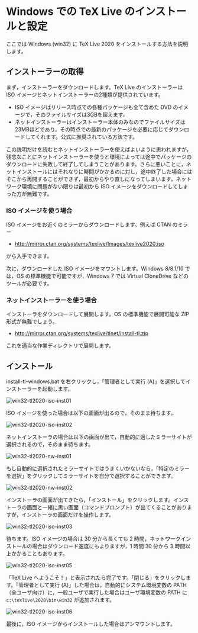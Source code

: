 # Windows での TeX Live のインストールと設定

ここでは Windows (win32) に TeX Live 2020 をインストールする方法を説明します。

## インストーラーの取得

まず，インストーラーをダウンロードします。TeX Live のインストーラーは ISO イメージとネットインストーラーの2種類が提供されています。

- ISO イメージはリリース時点での各種パッケージも全て含めた DVD のイメージで，そのファイルサイズは3GBを超えます。
- ネットインストーラーはインストーラー本体のみなのでファイルサイズは23MBほどであり，その時点での最新のパッケージを必要に応じてダウンロードしてくれます。公式に推奨されている方法です。

この説明だけを読むとネットインストーラーを使えばよいように思われますが，残念なことにネットインストーラーを使うと環境によっては途中でパッケージのダウンロードに失敗して終了してしまうことがあります。さらに悪いことに，ネットインストールにはそれなりに時間がかかるのに対し，途中終了した場合にはそこから再開することができず，最初からやり直しになってしまいます。ネットワーク環境に問題がない限りは最初から ISO イメージをダウンロードしてしまった方が無難です。

### ISO イメージを使う場合

ISO イメージをお近くのミラーからダウンロードします。例えば CTAN のミラー

- http://mirror.ctan.org/systems/texlive/Images/texlive2020.iso

から入手できます。

次に，ダウンロードした ISO イメージをマウントします。Windows 8/8.1/10 では，OS の標準機能で可能ですが，Windows 7 では Virtual CloneDrive などのツールが必要です。

### ネットインストーラーを使う場合

インストーラをダウンロードして展開します。OS の標準機能で展開可能な ZIP 形式が無難でしょう。

- http://mirror.ctan.org/systems/texlive/tlnet/install-tl.zip

これを適当な作業ディレクトリで展開します。

## インストール

install-tl-windows.bat を右クリックし，「管理者として実行 (A)」を選択してインストーラーを起動します。

![win32-tl2020-iso-inst01](./img/win32-tl2020-iso-inst01.png)

ISO イメージを使った場合は以下の画面が出るので，そのまま待ちます。

![win32-tl2020-iso-inst02](./img/win32-tl2020-iso-inst02.png)

ネットインストーラの場合は以下の画面が出て，自動的に適したミラーサイトが選択されるので，そのまま待ちます。

![win32-tl2020-nw-inst01](./img/win32-tl2020-nw-inst01.png)

もし自動的に選択されたミラーサイトではうまくいかないなら，「特定のミラーを選択」をクリックしてミラーサイトを自分で選択することができます。

![win32-tl2020-nw-inst02](./img/win32-tl2020-nw-inst02.png)

インストーラの画面が出てきたら，「インストール」をクリックします。インストーラの画面と一緒に黒い画面（コマンドプロンプト）が出てくることがありますが，インストーラの画面だけを操作します。

![win32-tl2020-iso-inst03](./img/win32-tl2020-iso-inst03.png)

待ちます。ISO イメージの場合は 30 分から長くても 2 時間，ネットワークインストールの場合はダウンロード速度にもよりますが，1 時間 30 分から 3 時間以上かかることもあります。

![win32-tl2020-iso-inst05](./img/win32-tl2020-iso-inst05.png)

「TeX Live へようこそ！」と表示されたら完了です。「閉じる」をクリックします。「管理者として実行 (A)」した場合は，自動的にシステム環境変数の PATH（全ユーザ向け）に，一般ユーザで実行した場合はユーザ環境変数の PATH に `c:\texlive\2020\bin\win32` が追加されます。

![win32-tl2020-iso-inst06](./img/win32-tl2020-iso-inst06.png)

最後に，ISO イメージからインストールした場合はアンマウントします。

